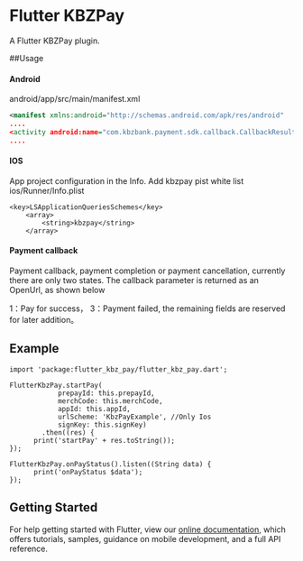 # Flutter KBZPay 

A Flutter KBZPay plugin.

##Usage
#### Android
android/app/src/main/manifest.xml
```xml
<manifest xmlns:android="http://schemas.android.com/apk/res/android"
....
<activity android:name="com.kbzbank.payment.sdk.callback.CallbackResultActivity" android:exported="true"
....
```
#### IOS
App project configuration in the Info. Add kbzpay pist white list
ios/Runner/Info.plist
```
<key>LSApplicationQueriesSchemes</key>
	<array>
		<string>kbzpay</string>
	</array>
```

#### Payment callback
Payment callback, payment completion or payment cancellation, currently there are only two states. The callback parameter is returned as an OpenUrl, as shown below

1：Pay for success，
3：Payment failed, the remaining fields are reserved for later addition。

## Example
```
import 'package:flutter_kbz_pay/flutter_kbz_pay.dart';

FlutterKbzPay.startPay(
            prepayId: this.prepayId,
            merchCode: this.merchCode,
            appId: this.appId,
            urlScheme: 'KbzPayExample', //Only Ios
            signKey: this.signKey)
        .then((res) {
      print('startPay' + res.toString());
});
    
FlutterKbzPay.onPayStatus().listen((String data) {
      print('onPayStatus $data');
});
```

## Getting Started
For help getting started with Flutter, view our 
[online documentation](https://flutter.dev/docs), which offers tutorials, 
samples, guidance on mobile development, and a full API reference.
